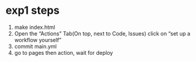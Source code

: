 # exp1 steps
1. make index.html
2. Open the “Actions” Tab(On top, next to Code, Issues) click on “set up a workflow yourself”
3. commit main.yml
4. go to pages then action, wait for deploy
